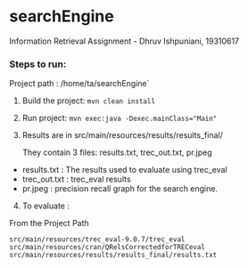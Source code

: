 # searchEngine
Information Retrieval Assignment - Dhruv Ishpuniani, 19310617

### Steps to run:

Project path : /home/ta/searchEngine`

1. Build the project: `mvn clean install`

2. Run project: `mvn exec:java -Dexec.mainClass="Main"`

3. Results are in src/main/resources/results/results_final/

    They contain 3 files: results.txt, trec_out.txt, pr.jpeg
- results.txt : The results used to evaluate using trec_eval
- trec_out.txt : trec_eval results
- pr.jpeg : precision recall graph for the search engine. 

4. To evaluate : 

From the Project Path

`src/main/resources/trec_eval-9.0.7/trec_eval src/main/resources/cran/QRelsCorrectedforTRECeval src/main/resources/results/results_final/results.txt`
